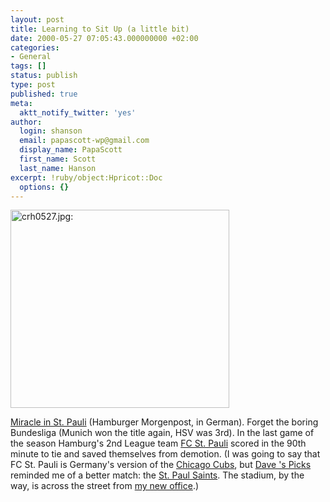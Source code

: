 ```yaml
---
layout: post
title: Learning to Sit Up (a little bit)
date: 2000-05-27 07:05:43.000000000 +02:00
categories:
- General
tags: []
status: publish
type: post
published: true
meta:
  aktt_notify_twitter: 'yes'
author:
  login: shanson
  email: papascott-wp@gmail.com
  display_name: PapaScott
  first_name: Scott
  last_name: Hanson
excerpt: !ruby/object:Hpricot::Doc
  options: {}
---
```

<p><img src="http://www.papascott.de/wordpress/wp-content/uploads/2000/05/crh0527.jpg" height="317" width="350" border="0" alt="crh0527.jpg: " /></p>
<p><a href="http://www.mopo.de/seiten/20000527/sport-artikel19.html">Miracle in St. Pauli</a> (Hamburger Morgenpost, in German). Forget the boring Bundesliga (Munich won the title again, HSV was 3rd). In the last game of the season Hamburg's 2nd League team <a href="http://www.fcstpauli.de/umkleide/main.asp">FC St. Pauli</a> scored in the 90th minute to tie and saved themselves from demotion. (I was going to say that FC St. Pauli is Germany's version of the <a href="http://www.cubs.de">Chicago Cubs</a>, but <a href="http://davespicks.com/">Dave 's Picks</a> reminded me of a better match: the <a href="http://www.spsaints.com/">St. Paul Saints</a>. The stadium, by the way,  is across the street from <a href="http://www.stadtplandienst.de/query;ORT=hh;LL=9.970093x53.552014;GR=3">my new office</a>.)</p>
